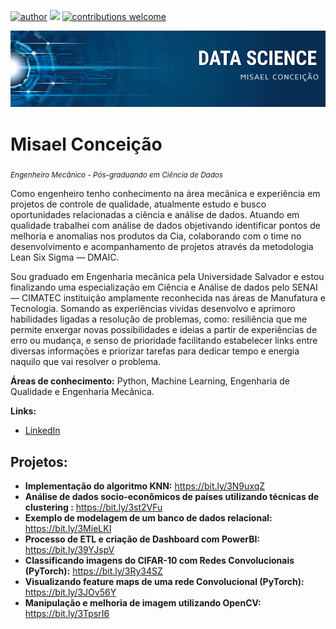 [![author](https://img.shields.io/badge/author-MisaelConceiao-red.svg)](https://www.linkedin.com/in/misael-engenharia/) [![](https://img.shields.io/badge/python-3.7+-blue.svg)](https://www.python.org/downloads/release/python-365/) [![contributions welcome](https://img.shields.io/badge/contributions-welcome-brightgreen.svg?style=flat)](https://github.com/misaelpedro)

<p align="center">
  <img src="capa.jpg" >
</p>

# Misael Conceição
<sub>*Engenheiro Mecânico - Pós-graduando em Ciência de Dados*</sub>

Como engenheiro tenho conhecimento na área mecânica e experiência em projetos de controle de qualidade, atualmente estudo e busco oportunidades relacionadas a ciência e análise de dados. Atuando em qualidade trabalhei com análise de dados objetivando identificar pontos de melhoria e anomalias nos produtos da Cia, colaborando com o time no desenvolvimento e acompanhamento de projetos através da metodologia Lean Six Sigma — DMAIC.

Sou graduado em Engenharia mecânica pela Universidade Salvador e estou finalizando uma especialização em Ciência e Análise de dados pelo SENAI — CIMATEC instituição amplamente reconhecida nas áreas de Manufatura e Tecnologia. Somando as experiências vividas desenvolvo e aprimoro habilidades ligadas a resolução de problemas, como: resiliência que me permite enxergar novas possibilidades e ideias a partir de experiências de erro ou mudança, e senso de prioridade facilitando estabelecer links entre diversas informações e priorizar tarefas para dedicar tempo e energia naquilo que vai resolver o problema.  


**Áreas de conhecimento:** Python, Machine Learning, Engenharia de Qualidade e Engenharia Mecânica. 

**Links:**
* [LinkedIn](https://www.linkedin.com/in/misael-engenharia/)

## Projetos:

* **Implementação do algoritmo KNN:** https://bit.ly/3N9uxqZ
* **Análise de dados socio-econômicos de países utilizando técnicas de clustering :** https://bit.ly/3st2VFu
* **Exemplo de modelagem de um banco de dados relacional:** https://bit.ly/3MieLKI
* **Processo de ETL e criação de Dashboard com PowerBI:** https://bit.ly/39YJspV
* **Classificando imagens do CIFAR-10 com Redes Convolucionais (PyTorch):** https://bit.ly/3Ry34SZ
* **Visualizando feature maps de uma rede Convolucional (PyTorch):** https://bit.ly/3JOv56Y
* **Manipulação e melhoria de imagem utilizando OpenCV:** https://bit.ly/3TpsrI6

